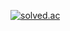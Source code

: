 [![solved.ac](http://mazassumnida.wtf/api/v2/generate_badge?boj=woaldudrl)](https://solved.ac/woaldudrl)
